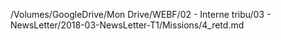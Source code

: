 /Volumes/GoogleDrive/Mon Drive/WEBF/02 - Interne tribu/03 - NewsLetter/2018-03-NewsLetter-T1/Missions/4_retd.md